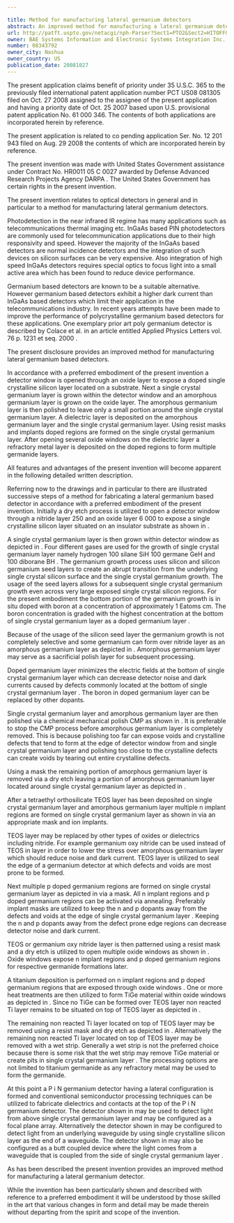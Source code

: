 ```yaml
---

title: Method for manufacturing lateral germanium detectors
abstract: An improved method for manufacturing a lateral germanium detector is disclosed. A detector window is opened through an oxide layer to expose a doped single crystalline silicon layer situated on a substrate. Next, a single crystal germanium layer is grown within the detector window, and an amorphous germanium layer is grown on the oxide layer. The amorphous germanium layer is then polished to leave only a small portion around the single crystal germanium layer. A dielectric layer is deposited on the amorphous germanium layer and the single crystal germanium layer. Using resist masks and ion implants, multiple doped regions are formed on the single crystal germanium layer. After opening several oxide windows on the dielectric layer, a refractory metal layer is deposited on the doped regions to form multiple germanide layers.
url: http://patft.uspto.gov/netacgi/nph-Parser?Sect1=PTO2&Sect2=HITOFF&p=1&u=%2Fnetahtml%2FPTO%2Fsearch-adv.htm&r=1&f=G&l=50&d=PALL&S1=08343792&OS=08343792&RS=08343792
owner: BAE Systems Information and Electronic Systems Integration Inc.
number: 08343792
owner_city: Nashua
owner_country: US
publication_date: 20081027
---
```

The present application claims benefit of priority under 35 U.S.C. 365 to the previously filed international patent application number PCT US08 081305 filed on Oct. 27 2008 assigned to the assignee of the present application and having a priority date of Oct. 25 2007 based upon U.S. provisional patent application No. 61 000 346. The contents of both applications are incorporated herein by reference.

The present application is related to co pending application Ser. No. 12 201 943 filed on Aug. 29 2008 the contents of which are incorporated herein by reference.

The present invention was made with United States Government assistance under Contract No. HR0011 05 C 0027 awarded by Defense Advanced Research Projects Agency DARPA . The United States Government has certain rights in the present invention.

The present invention relates to optical detectors in general and in particular to a method for manufacturing lateral germanium detectors.

Photodetection in the near infrared IR regime has many applications such as telecommunications thermal imaging etc. InGaAs based PIN photodetectors are commonly used for telecommunication applications due to their high responsivity and speed. However the majority of the InGaAs based detectors are normal incidence detectors and the integration of such devices on silicon surfaces can be very expensive. Also integration of high speed InGaAs detectors requires special optics to focus light into a small active area which has been found to reduce device performance.

Germanium based detectors are known to be a suitable alternative. However germanium based detectors exhibit a higher dark current than InGaAs based detectors which limit their application in the telecommunications industry. In recent years attempts have been made to improve the performance of polycrystalline germanium based detectors for these applications. One exemplary prior art poly germanium detector is described by Colace et al. in an article entitled Applied Physics Letters vol. 76 p. 1231 et seq. 2000 .

The present disclosure provides an improved method for manufacturing lateral germanium based detectors.

In accordance with a preferred embodiment of the present invention a detector window is opened through an oxide layer to expose a doped single crystalline silicon layer located on a substrate. Next a single crystal germanium layer is grown within the detector window and an amorphous germanium layer is grown on the oxide layer. The amorphous germanium layer is then polished to leave only a small portion around the single crystal germanium layer. A dielectric layer is deposited on the amorphous germanium layer and the single crystal germanium layer. Using resist masks and implants doped regions are formed on the single crystal germanium layer. After opening several oxide windows on the dielectric layer a refractory metal layer is deposited on the doped regions to form multiple germanide layers.

All features and advantages of the present invention will become apparent in the following detailed written description.

Referring now to the drawings and in particular to there are illustrated successive steps of a method for fabricating a lateral germanium based detector in accordance with a preferred embodiment of the present invention. Initially a dry etch process is utilized to open a detector window through a nitride layer 250 and an oxide layer 6 000 to expose a single crystalline silicon layer situated on an insulator substrate as shown in .

A single crystal germanium layer is then grown within detector window as depicted in . Four different gases are used for the growth of single crystal germanium layer namely hydrogen 100 silane SiH 100 germane GeH and 100 diborane BH . The germanium growth process uses silicon and silicon germanium seed layers to create an abrupt transition from the underlying single crystal silicon surface and the single crystal germanium growth. The usage of the seed layers allows for a subsequent single crystal germanium growth even across very large exposed single crystal silicon regions. For the present embodiment the bottom portion of the germanium growth is in situ doped with boron at a concentration of approximately 1 Eatoms cm. The boron concentration is graded with the highest concentration at the bottom of single crystal germanium layer as a doped germanium layer .

Because of the usage of the silicon seed layer the germanium growth is not completely selective and some germanium can form over nitride layer as an amorphous germanium layer as depicted in . Amorphous germanium layer may serve as a sacrificial polish layer for subsequent processing.

Doped germanium layer minimizes the electric fields at the bottom of single crystal germanium layer which can decrease detector noise and dark currents caused by defects commonly located at the bottom of single crystal germanium layer . The boron in doped germanium layer can be replaced by other dopants.

Single crystal germanium layer and amorphous germanium layer are then polished via a chemical mechanical polish CMP as shown in . It is preferable to stop the CMP process before amorphous germanium layer is completely removed. This is because polishing too far can expose voids and crystalline defects that tend to form at the edge of detector window from and single crystal germanium layer and polishing too close to the crystalline defects can create voids by tearing out entire crystalline defects.

Using a mask the remaining portion of amorphous germanium layer is removed via a dry etch leaving a portion of amorphous germanium layer located around single crystal germanium layer as depicted in .

After a tetraethyl orthosilicate TEOS layer has been deposited on single crystal germanium layer and amorphous germanium layer multiple n implant regions are formed on single crystal germanium layer as shown in via an appropriate mask and ion implants.

TEOS layer may be replaced by other types of oxides or dielectrics including nitride. For example germanium oxy nitride can be used instead of TEOS in layer in order to lower the stress over amorphous germanium layer which should reduce noise and dark current. TEOS layer is utilized to seal the edge of a germanium detector at which defects and voids are most prone to be formed.

Next multiple p doped germanium regions are formed on single crystal germanium layer as depicted in via a mask. All n implant regions and p doped germanium regions can be activated via annealing. Preferably implant masks are utilized to keep the n and p dopants away from the defects and voids at the edge of single crystal germanium layer . Keeping the n and p dopants away from the defect prone edge regions can decrease detector noise and dark current.

TEOS or germanium oxy nitride layer is then patterned using a resist mask and a dry etch is utilized to open multiple oxide windows as shown in . Oxide windows expose n implant regions and p doped germanium regions for respective germanide formations later.

A titanium deposition is performed on n implant regions and p doped germanium regions that are exposed through oxide windows . One or more heat treatments are then utilized to form TiGe material within oxide windows as depicted in . Since no TiGe can be formed over TEOS layer non reacted Ti layer remains to be situated on top of TEOS layer as depicted in .

The remaining non reacted Ti layer located on top of TEOS layer may be removed using a resist mask and dry etch as depicted in . Alternatively the remaining non reacted Ti layer located on top of TEOS layer may be removed with a wet strip. Generally a wet strip is not the preferred choice because there is some risk that the wet strip may remove TiGe material or create pits in single crystal germanium layer . The processing options are not limited to titanium germanide as any refractory metal may be used to form the germanide.

At this point a P i N germanium detector having a lateral configuration is formed and conventional semiconductor processing techniques can be utilized to fabricate dielectrics and contacts at the top of the P i N germanium detector. The detector shown in may be used to detect light from above single crystal germanium layer and may be configured as a focal plane array. Alternatively the detector shown in may be configured to detect light from an underlying waveguide by using single crystalline silicon layer as the end of a waveguide. The detector shown in may also be configured as a butt coupled device where the light comes from a waveguide that is coupled from the side of single crystal germanium layer .

As has been described the present invention provides an improved method for manufacturing a lateral germanium detector.

While the invention has been particularly shown and described with reference to a preferred embodiment it will be understood by those skilled in the art that various changes in form and detail may be made therein without departing from the spirit and scope of the invention.

